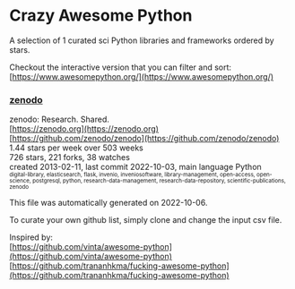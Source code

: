 # Crazy Awesome Python
A selection of 1 curated sci Python libraries and frameworks ordered by stars.  

Checkout the interactive version that you can filter and sort: 
[https://www.awesomepython.org/](https://www.awesomepython.org/)  


### [zenodo](https://github.com/zenodo/zenodo)  
zenodo: Research. Shared.  
[https://zenodo.org](https://zenodo.org)  
[https://github.com/zenodo/zenodo](https://github.com/zenodo/zenodo)  
1.44 stars per week over 503 weeks  
726 stars, 221 forks, 38 watches  
created 2013-02-11, last commit 2022-10-03, main language Python  
<sub><sup>digital-library, elasticsearch, flask, invenio, inveniosoftware, library-management, open-access, open-science, postgresql, python, research-data-management, research-data-repository, scientific-publications, zenodo</sup></sub>


This file was automatically generated on 2022-10-06.  

To curate your own github list, simply clone and change the input csv file.  

Inspired by:  
[https://github.com/vinta/awesome-python](https://github.com/vinta/awesome-python)  
[https://github.com/trananhkma/fucking-awesome-python](https://github.com/trananhkma/fucking-awesome-python)  